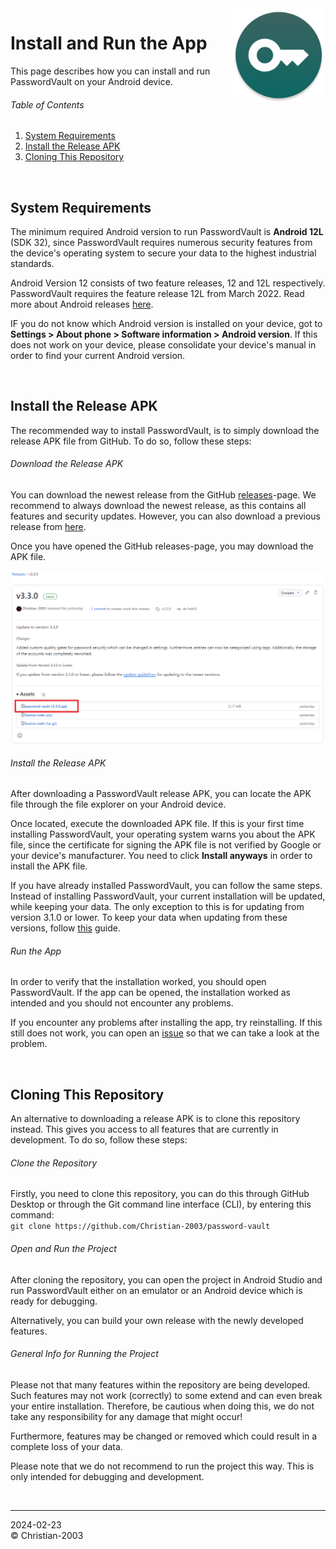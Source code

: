 <img src="../img/icon.png" height="150" align="right">

# Install and Run the App
This page describes how you can install and run PasswordVault on your Android device.

###### Table of Contents
1. [System Requirements](#system-requirements)
2. [Install the Release APK](#install-the-release-apk)
3. [Cloning This Repository](#cloning-this-repository)


<br>

## System Requirements
The minimum required Android version to run PasswordVault is **Android 12L** (SDK 32), since PasswordVault requires numerous security features from the device's operating system to secure your data to the highest industrial standards.

Android Version 12 consists of two feature releases, 12 and 12L respectively. PasswordVault requires the feature release 12L from March 2022. Read more about Android releases [here](https://developer.android.com/tools/releases/platforms).

IF you do not know which Android version is installed on your device, got to **Settings > About phone > Software information > Android version**. If this does not work on your device, please consolidate your device's manual in order to find your current Android version.

<br>

## Install the Release APK
The recommended way to install PasswordVault, is to simply download the release APK file from GitHub. To do so, follow these steps:

###### Download the Release APK
You can download the newest release from the GitHub [releases](https://github.com/Christian-2003/password-vault/releases/latest)-page. We recommend to always download the newest release, as this contains all features and security updates. However, you can also download a previous release from [here](https://github.com/Christian-2003/password-vault/releases).

Once you have opened the GitHub releases-page, you may download the APK file.

<img src="../img/manual/locate_release.png" style="max-height:390px;" align="center">

###### Install the Release APK
After downloading a PasswordVault release APK, you can locate the APK file through the file explorer on your Android device.

Once located, execute the downloaded APK file. If this is your first time installing PasswordVault, your operating system warns you about the APK file, since the certificate for signing the APK file is not verified by Google or your device's manufacturer. You need to click **Install anyways** in order to install the APK file.

If you have already installed PasswordVault, you can follow the same steps. Instead of installing PasswordVault, your current installation will be updated, while keeping your data. The only exception to this is for updating from version 3.1.0 or lower. To keep your data when updating from these versions, follow [this](Update%20to%20Version%203.2.0.md) guide.

###### Run the App
In order to verify that the installation worked, you should open PasswordVault. If the app can be opened, the installation worked as intended and you should not encounter any problems.

If you encounter any problems after installing the app, try reinstalling. If this still does not work, you can open an [issue](https://github.com/Christian-2003/password-vault/issues) so that we can take a look at the problem.

<br>

## Cloning This Repository
An alternative to downloading a release APK is to clone this repository instead. This gives you access to all features that are currently in development. To do so, follow these steps:

###### Clone the Repository
Firstly, you need to clone this repository, you can do this through GitHub Desktop or through the Git command line interface (CLI), by entering this command:  
`git clone https://github.com/Christian-2003/password-vault`

###### Open and Run the Project
After cloning the repository, you can open the project in Android Studio and run PasswordVault either on an emulator or an Android device which is ready for debugging.

Alternatively, you can build your own release with the newly developed features.

###### General Info for Running the Project
Please not that many features within the repository are being developed. Such features may not work (correctly) to some extend and can even break your entire installation. Therefore, be cautious when doing this, we do not take any responsibility for any damage that might occur!

Furthermore, features may be changed or removed which could result in a complete loss of your data.

Please note that we do not recommend to run the project this way. This is only intended for debugging and development.

<br>

***
2024-02-23  
&copy; Christian-2003
